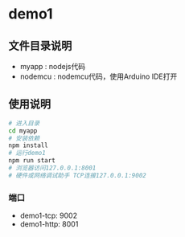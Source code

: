 # demo1
## 文件目录说明
- myapp : nodejs代码
- nodemcu : nodemcu代码，使用Arduino IDE打开

## 使用说明 
```bash
# 进入目录
cd myapp
# 安装依赖
npm install
# 运行demo1
npm run start
# 浏览器访问127.0.0.1:8001
# 硬件或网络调试助手 TCP连接127.0.0.1:9002
```
### 端口
- demo1-tcp: 9002
- demo1-http: 8001
